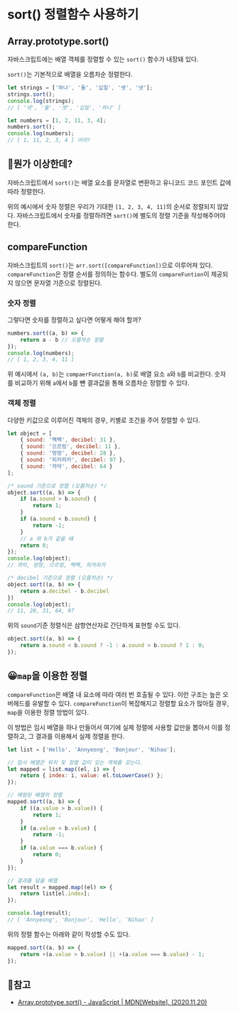 # sort() 정렬함수 사용하기

## Array.prototype.sort()

자바스크립트에는 배열 객체를 정렬할 수 있는 `sort()` 함수가 내장돼 있다.

`sort()`는 기본적으로 배열을 오름차순 정렬한다.

```javascript
let strings = ['하나', '둘', '십일', '셋', '넷'];
strings.sort();
console.log(strings);
// [ '넷', '둘', '셋', '십일', '하나' ]

let numbers = [1, 2, 11, 3, 4];
numbers.sort();
console.log(numbers);
// [ 1, 11, 2, 3, 4 ] 어라?
```



## 🤔뭔가 이상한데?

자바스크립트에서 `sort()`는 배열 요소를 문자열로 변환하고 유니코드 코드 포인트 값에 따라 정렬한다.

위의 예시에서 숫자 정렬은 우리가 기대한 `[1, 2, 3, 4, 11]`의 순서로 정렬되지 않았다. 자바스크립트에서 숫자를 정렬하려면 `sort()`에 별도의 정렬 기준을 작성해주어야 한다.



## compareFunction

자바스크립트의 `sort()`는 `arr.sort([compareFunction])`으로 이루어져 있다. `compareFunction`은 정렬 순서를 정의하는 함수다.  별도의 `compareFuntion`이 제공되지 않으면 문자열 기준으로 정렬된다. 



### 숫자 정렬

그렇다면 숫자를 정렬하고 싶다면 어떻게 해야 할까?

```javascript
numbers.sort((a, b) => { 
    return a - b // 오름차순 정렬
});
console.log(numbers);
// [ 1, 2, 3, 4, 11 ]
```

위 예시에서 `(a, b)`는  `compaerFunction(a, b)`로 배열 요소 `a`와 `b`를 비교한다. 숫자를 비교하기 위해 `a`에서 `b`를 뺀 결과값을 통해 오름차순 정렬할 수 있다.



### 객체 정렬

다양한 키값으로 이루어진 객체의 경우, 키별로 조건을 주어 정렬할 수 있다.

```javascript
let object = [
    { sound: '짹짹', decibel: 31 },
    { sound: '으르렁', decibel: 11 },
    { sound: '멍멍', decibel: 28 },
    { sound: '피카피카', decibel: 97 },
    { sound: '꺄악', decibel: 64 }
];

/* sound 기준으로 정렬 (오름차순) */
object.sort((a, b) => {
    if (a.sound > b.sound) {
        return 1;
    }
    if (a.sound < b.sound) {
        return -1;
    }
    // a 와 b가 같을 때
    return 0;
});
console.log(object); 
// 꺄악, 멍멍, 으르렁, 짹짹, 피카피카

/* decibel 기준으로 정렬 (오름차순) */
object.sort((a, b) => {
    return a.decibel - b.decibel
})
console.log(object); 
// 11, 28, 31, 64, 97
```



위의 `sound`기준 정렬식은 삼항연산자로 간단하게 표현할 수도 있다.

```javascript
object.sort((a, b) => {
    return a.sound < b.sound ? -1 : a.sound > b.sound ? 1 : 0;
});
```



## 😀`map`을 이용한 정렬

`compareFunction`은 배열 내 요소에 따라 여러 번 호출될 수 있다. 이런 구조는 높은 오버헤드를 유발할 수 있다. `compareFunction`이 복잡해지고 정렬할 요소가 많아질 경우, `map`을 이용한 정렬 방법이 있다. 

이 방법은 임시 배열을 하나 만들어서 여기에 실제 정렬에 사용할 값만을 뽑아서 이를 정렬하고, 그 결과를 이용해서 실제 정렬을 한다.



```javascript
let list = ['Hello', 'Annyeong', 'Bonjour', 'Nihao'];

// 임시 배열은 위치 및 정렬 값이 있는 객체를 갖는다.
let mapped = list.map((el, i) => {
    return { index: i, value: el.toLowerCase() };
});

// 매핑된 배열의 정렬
mapped.sort((a, b) => {
    if ((a.value > b.value)) {
        return 1;
    } 
    if (a.value < b.value) {
        return -1;
    }
    if (a.value === b.value) {
        return 0;
    }
});

// 결과를 담을 배열
let result = mapped.map((el) => {
    return list[el.index];
});

console.log(result);
// [ 'Annyeong', 'Bonjour', 'Hello', 'Nihao' ]
```



위의 정렬 함수는 아래와 같이 작성할 수도 있다.

```javascript
mapped.sort((a, b) => {
    return +(a.value > b.value) || +(a.value === b.value) - 1;
});
```



## 📜참고

- [Array.prototype.sort() - JavaScript | MDN[Website]. (2020.11.20)](https://developer.mozilla.org/ko/docs/Web/JavaScript/Reference/Global_Objects/Array/sort)